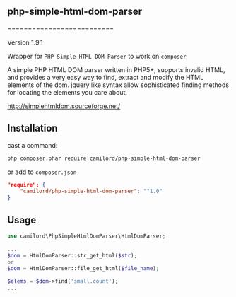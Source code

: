 ## php-simple-html-dom-parser
==========================

Version 1.9.1

Wrapper for `PHP Simple HTML DOM Parser` to work on `composer`

A simple PHP HTML DOM parser written in PHP5+, supports invalid HTML, and provides a very easy way to find, extract and modify the HTML elements of the dom. jquery like syntax allow sophisticated finding methods for locating the elements you care about.

http://simplehtmldom.sourceforge.net/


Installation
------------

cast a command:
```bash
php composer.phar require camilord/php-simple-html-dom-parser
```

or add to `composer.json`
```json
"require": {
    "camilord/php-simple-html-dom-parser": "^1.0"
}
```
 
 
Usage
-----

```php
use camilord\PhpSimpleHtmlDomParser\HtmlDomParser;

...
$dom = HtmlDomParser::str_get_html($str);
or 
$dom = HtmlDomParser::file_get_html($file_name);

$elems = $dom->find('small.count');
...

```
